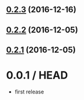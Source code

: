 <a name="0.2.3"></a>
## [0.2.3](https://github.com/cheminfo-js/nmr-predictor/compare/v0.2.2...v0.2.3) (2016-12-16)



<a name="0.2.2"></a>
## [0.2.2](https://github.com/cheminfo-js/nmr-predictor/compare/v0.2.1...v0.2.2) (2016-12-05)



<a name="0.2.1"></a>
## [0.2.1](https://github.com/cheminfo-js/nmr-predictor/compare/v0.1.0...v0.2.1) (2016-12-05)



0.0.1 / HEAD
============

* first release
